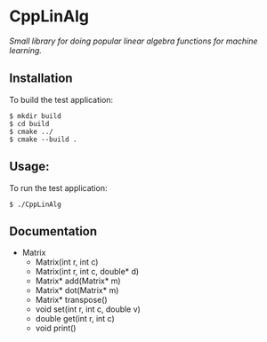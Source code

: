 # CppLinAlg

*Small library for doing popular linear algebra functions for machine learning.*

## Installation

To build the test application:

```
$ mkdir build
$ cd build
$ cmake ../
$ cmake --build .
```

## Usage:

To run the test application:

```
$ ./CppLinAlg
```

## Documentation

- Matrix
    - Matrix(int r, int c)
    - Matrix(int r, int c, double* d)
    - Matrix* add(Matrix* m)
    - Matrix* dot(Matrix* m)
    - Matrix* transpose()
    - void set(int r, int c, double v)
    - double get(int r, int c)
    - void print()
